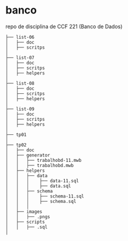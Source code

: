 # banco
repo de disciplina de CCF 221 (Banco de Dados)

    ├── list-06
    │   ├── doc      
    │   ├── scritps         
    │                 
    ├── list-07
    │   ├── doc      
    │   ├── scritps
    │   ├── helpers          
    │
    ├── list-08
    │   ├── doc      
    │   ├── scritps
    │   ├── helpers          
    │
    ├── list-09
    │   ├── doc      
    │   ├── scritps
    │   ├── helpers          
    │
    ├── tp01
    │
    ├── tp02                       
    │   ├── doc
    │   ├── generator      
    │   │   ├── trabalhobd-11.mwb    
    │   │   ├── trabalhobd.mwb
    │   ├── helpers      
    │   │   ├── data
    │   │   │    ├── data-11.sql
    │   │   │    ├── data.sql    
    │   │   ├── schema
    │   │   │    ├── schema-11.sql
    │   │   │    ├── schema.sql   
    │   │   │   
    │   ├── images
    │   │   ├── .pngs    
    │   ├── scripts         
    │   │   ├── .sql      
    │   